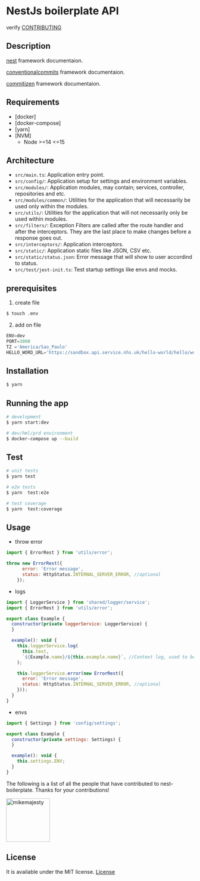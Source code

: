 # NestJs boilerplate API

verify [CONTRIBUTING](./CONTRIBUTING.md)

## Description

[nest](https://docs.nestjs.com/) framework documentaion.

[conventionalcommits](https://www.conventionalcommits.org/en/v1.0.0/) framework documentaion.

[commitizen](https://github.com/commitizen/cz-cli) framework documentaion.

## Requirements

- [docker]
- [docker-compose]
- [yarn]
- [NVM]
  * Node >=14 <=15

## Architecture

- `src/main.ts`: Application entry point.
- `src/config/`: Application setup for settings and environment variables.
- `src/modules/`: Application modules, may contain; services, controller, repositories and etc.
- `src/modules/common/`: Utilities for the application that will necessarily be used only within the modules.
- `src/utils/`: Utilities for the application that will not necessarily only be used within modules.
- `src/filters/`: Exception Filters are called after the route handler and after the interceptors. They are the last place to make changes before a response goes out.
- `src/interceptors/`: Application interceptors.
- `src/static/`: Application static files like JSON, CSV etc.
- `src/static/status.json`: Error message that will show to user accordind to status.
- `src/test/jest-init.ts`: Test startup settings like envs and mocks.

## prerequisites

1. create file
```bash
$ touch .env
```

2. add on file
```js
ENV=dev
PORT=3000
TZ ='America/Sao_Paulo'
HELLO_WORD_URL='https://sandbox.api.service.nhs.uk/hello-world/hello/world'

```

## Installation

```bash
$ yarn
```

## Running the app

```bash
# development
$ yarn start:dev
```

```bash
# dev/hml/prd environment
$ docker-compose up --build
```

## Test

```bash
# unit tests
$ yarn test

# e2e tests
$ yarn  test:e2e

# test coverage
$ yarn  test:coverage
```


## Usage

* throw error

```js
import { ErrorRest } from 'utils/error';

throw new ErrorRest({
      error: 'Error message',
      status: HttpStatus.INTERNAL_SERVER_ERROR, //optional
    });

```


* logs

```js
import { LoggerService } from 'shared/logger/service';
import { ErrorRest } from 'utils/error';

export class Example {
  constructor(private loggerService: LoggerService) {
  }

  example(): void {
    this.loggerService.log(
      this.text,
      `${Example.name}/${this.example.name}`, //Context log, used to better log vizualization 
    );

    this.loggerService.error(new ErrorRest({
      error: 'Error message',
      status: HttpStatus.INTERNAL_SERVER_ERROR, //optional
    }));
  }
}

```


* envs

```js
import { Settings } from 'config/settings';

export class Example {
  constructor(private settings: Settings) {
  }

  example(): void {
    this.settings.ENV;
  }    
}

```

The following is a list of all the people that have contributed to nest-boilerplate. Thanks for your contributions!

[<img alt="mikemajesty" src="https://avatars1.githubusercontent.com/u/11630212?s=460&v=4&s=117" width="117">](https://github.com/mikemajesty)
## License

It is available under the MIT license.
[License](https://opensource.org/licenses/mit-license.php)

